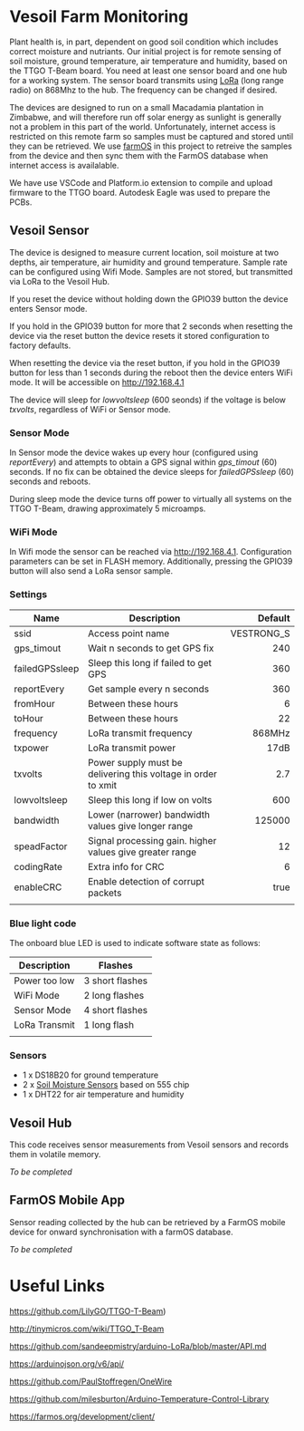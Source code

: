 # Vesoil Farm Monitoring

Plant health is, in part, dependent on good soil condition which includes correct moisture and nutriants. Our initial project is for remote sensing of soil moisture, ground temperature, air temperature and humidity, based on the TTGO T-Beam board. You need at least one sensor board and one hub for a working system. The sensor board transmits using [LoRa](https://en.wikipedia.org/wiki/LoRa) (long range radio) on 868Mhz to the hub. The frequency can be changed if desired.

The devices are designed to run on a small Macadamia plantation in Zimbabwe, and will therefore run off solar energy as sunlight is generally not a problem in this part of the world. Unfortunately, internet access is restricted on this remote farm so samples must be captured and stored until they can be retrieved. We use [farmOS](https://farmos.org) in this project to retreive the samples from the device and then sync them with the FarmOS database when internet access is availalable.

We have use VSCode and Platform.io extension to compile and upload firmware to the TTGO board. Autodesk Eagle was used to prepare the PCBs.

## Vesoil Sensor


The device is designed to measure current location, soil moisture at two depths, air temperature, air humidity and ground temperature. Sample rate can be configured using Wifi Mode. Samples are not stored, but transmitted via LoRa to the Vesoil Hub.

If you reset the device without holding down the GPIO39 button the device enters Sensor mode.

If you hold in the GPIO39 button for more that 2 seconds when resetting the device via the reset button the device resets it stored configuration to factory defaults.

When resetting the device via the reset button, if you hold in the GPIO39 button for less than 1 seconds during the reboot then the device enters WiFi mode. It will be accessible on http://192.168.4.1

The device will sleep for *lowvoltsleep* (600 seonds) if the voltage is below _txvolts_, regardless of WiFi or Sensor mode.

### Sensor Mode
In Sensor mode the device wakes up every hour (configured using _reportEvery_) and attempts to obtain a GPS signal within _gps_timout_ (60) seconds. If no fix can be obtained the device sleeps for _failedGPSsleep_ (60) seconds and reboots.

During sleep mode the device turns off power to virtually all systems on the TTGO T-Beam, drawing approximately 5 microamps.

### WiFi Mode

In Wifi mode the sensor can be reached via http://192.168.4.1. Configuration parameters can be set in FLASH memory. Additionally, pressing the GPIO39 button will also send a LoRa sensor sample.

### Settings

| **Name**        | **Description**           |  **Default** |
| ------------- |-------------| -----:|
| ssid       | Access point name | VESTRONG_S |
| gps_timout | Wait n seconds to get GPS fix |   240 |
| failedGPSsleep | Sleep this long if failed to get GPS  |    360 |
| reportEvery | Get sample every n seconds  |    360 |
| fromHour |  Between these hours | 6  |
| toHour |  Between these hours | 22 |
| frequency | LoRa transmit frequency  | 868MHz  |
| txpower | LoRa transmit power  | 17dB |
| txvolts | Power supply must be delivering this voltage in order to xmit |  2.7 |
| lowvoltsleep | Sleep this long if low on volts | 600  |
| bandwidth | Lower (narrower) bandwidth values give longer range | 125000  |
| speadFactor | Signal processing gain. higher values give greater range  |  12 |
| codingRate |  Extra info for CRC |  6 |
| enableCRC | Enable detection of corrupt packets  |  true |
||||

### Blue light code
The onboard blue LED is used to indicate software state as follows:

| **Description**        | Flashes |
| ------------- |-------------|
| Power too low  | 3 short flashes |
| WiFi Mode  | 2 long flashes |
| Sensor Mode  | 4 short flashes |
| LoRa Transmit  | 1 long flash |
|||

### Sensors
* 1 x DS18B20 for ground temperature
* 2 x [Soil Moisture Sensors](https://www.banggood.com/Capacitive-Soil-Moisture-Sensor-Not-Easy-To-Corrode-Wide-Voltage-Module-For-Arduino-p-1309033.html?rmmds=buy&cur_warehouse=UK) based on 555 chip
* 1 x DHT22 for air temperature and humidity

## Vesoil Hub
This code receives sensor measurements from Vesoil sensors and records them in volatile memory.

*To be completed*

## FarmOS Mobile App
Sensor reading collected by the hub can be retrieved by a FarmOS mobile device for onward synchronisation with a farmOS database.

*To be completed*

# Useful Links
https://github.com/LilyGO/TTGO-T-Beam)

http://tinymicros.com/wiki/TTGO_T-Beam

https://github.com/sandeepmistry/arduino-LoRa/blob/master/API.md

https://arduinojson.org/v6/api/

https://github.com/PaulStoffregen/OneWire

https://github.com/milesburton/Arduino-Temperature-Control-Library

https://farmos.org/development/client/





